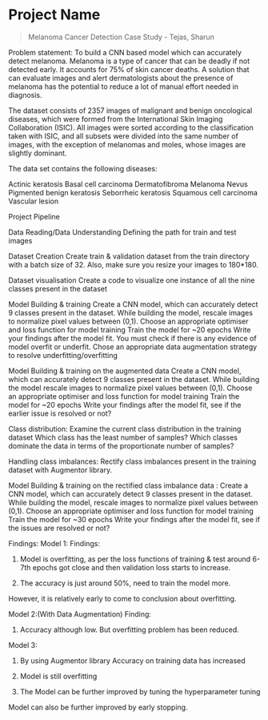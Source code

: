 # Project Name
> Melanoma Cancer Detection Case Study - Tejas, Sharun

Problem statement: To build a CNN based model which can accurately detect melanoma. Melanoma is a type of cancer that can be deadly if not detected early. It accounts for 75% of skin cancer deaths. A solution that can evaluate images and alert dermatologists about the presence of melanoma has the potential to reduce a lot of manual effort needed in diagnosis.

The dataset consists of 2357 images of malignant and benign oncological diseases, which were formed from the International Skin Imaging Collaboration (ISIC). All images were sorted according to the classification taken with ISIC, and all subsets were divided into the same number of images, with the exception of melanomas and moles, whose images are slightly dominant.


The data set contains the following diseases:

Actinic keratosis
Basal cell carcinoma
Dermatofibroma
Melanoma
Nevus
Pigmented benign keratosis
Seborrheic keratosis
Squamous cell carcinoma
Vascular lesion



Project Pipeline

Data Reading/Data Understanding 
    Defining the path for train and test images 

Dataset Creation
    Create train & validation dataset from the train directory with a batch size of 32. Also, make sure you resize your images to 180*180.

Dataset visualisation 
    Create a code to visualize one instance of all the nine classes present in the dataset 

Model Building & training
    Create a CNN model, which can accurately detect 9 classes present in the dataset. While building the model, rescale images to normalize pixel values between (0,1).
    Choose an appropriate optimiser and loss function for model training
    Train the model for ~20 epochs
    Write your findings after the model fit. You must check if there is any evidence of model overfit or underfit.
    Chose an appropriate data augmentation strategy to resolve underfitting/overfitting 

Model Building & training on the augmented data
    Create a CNN model, which can accurately detect 9 classes present in the dataset. While building the model rescale images to normalize pixel values between (0,1).
    Choose an appropriate optimiser and loss function for model training
    Train the model for ~20 epochs
    Write your findings after the model fit, see if the earlier issue is resolved or not?

Class distribution: Examine the current class distribution in the training dataset 
    Which class has the least number of samples?
    Which classes dominate the data in terms of the proportionate number of samples?

Handling class imbalances: Rectify class imbalances present in the training dataset with Augmentor library.

Model Building & training on the rectified class imbalance data :
    Create a CNN model, which can accurately detect 9 classes present in the dataset. While building the model, rescale images to normalize pixel values between (0,1).
    Choose an appropriate optimiser and loss function for model training
    Train the model for ~30 epochs
    Write your findings after the model fit, see if the issues are resolved or not?


Findings:
Model 1: 
Findings:
1. Model is overfitting, as per the loss functions of training & test around 6-7th epochs got close and then validation loss starts to increase. 

2. The accuracy is just around 50%, need to train the model more.

However, it is relatively early to come to conclusion about overfitting.

Model 2:(With Data Augmentation)
Finding:
1. Accuracy although low. But overfitting problem has been reduced.

Model 3:
1. By using Augmentor library Accuracy on training data has increased

2. Model is still overfitting

3. The Model can be further improved by tuning the hyperparameter tuning

Model can also be further improved by early stopping.
